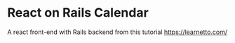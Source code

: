 # React on Rails Calendar

A react front-end with Rails backend from this tutorial 
https://learnetto.com/

